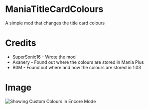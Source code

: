 # ManiaTitleCardColours
A simple mod that changes the title card colours

# Credits
- SuperSonic16 - Wrote the mod
- Axanery - Found out where the colours are stored in Mania Plus
- B0M - Found out where and how the colours are stored in 1.03

# Image

![Showing Custom Colours in Encore Mode](https://cdn.discordapp.com/attachments/383431595895291904/543455638387163136/unknown.png)
